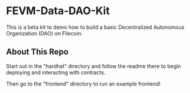 # FEVM-Data-DAO-Kit

This is a beta kit to demo how to build a basic Decentralized Autonomous Organization (DAO) on Filecoin.

## About This Repo

Start out in the "hardhat" directory and follow the readme there to begin deploying and interacting with contracts.

Then go to the "frontend" directory to run an example frontend!


